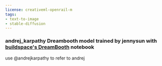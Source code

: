 ```yaml
---
license: creativeml-openrail-m
tags:
- text-to-image
- stable-diffusion
---
```

### andrej_karpathy Dreambooth model trained by jennysun with [buildspace's DreamBooth](https://colab.research.google.com/github/buildspace/diffusers/blob/main/examples/dreambooth/DreamBooth_Stable_Diffusion.ipynb) notebook

use @andrejkarpathy to refer to andrej
